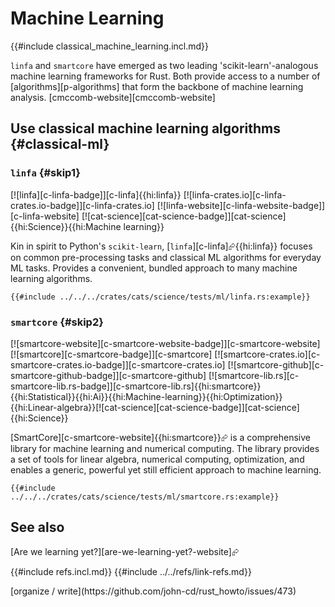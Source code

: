 # Machine Learning

{{#include classical_machine_learning.incl.md}}

`linfa` and `smartcore` have emerged as two leading 'scikit-learn'-analogous machine learning frameworks for Rust. Both provide access to a number of [algorithms][p-algorithms] that form the backbone of machine learning analysis. [cmccomb-website][cmccomb-website]

## Use classical machine learning algorithms {#classical-ml}

### `linfa` {#skip1}

[![linfa][c-linfa-badge]][c-linfa]{{hi:linfa}} [![linfa-crates.io][c-linfa-crates.io-badge]][c-linfa-crates.io] [![linfa-website][c-linfa-website-badge]][c-linfa-website] [![cat-science][cat-science-badge]][cat-science]{{hi:Science}}{{hi:Machine learning}}

Kin in spirit to Python's `scikit-learn`, [`linfa`][c-linfa]⮳{{hi:linfa}} focuses on common pre-processing tasks and classical ML algorithms for everyday ML tasks. Provides a convenient, bundled approach to many machine learning algorithms.

```rust,editable
{{#include ../../../crates/cats/science/tests/ml/linfa.rs:example}}
```

### `smartcore` {#skip2}

[![smartcore-website][c-smartcore-website-badge]][c-smartcore-website] [![smartcore][c-smartcore-badge]][c-smartcore] [![smartcore-crates.io][c-smartcore-crates.io-badge]][c-smartcore-crates.io] [![smartcore-github][c-smartcore-github-badge]][c-smartcore-github] [![smartcore-lib.rs][c-smartcore-lib.rs-badge]][c-smartcore-lib.rs]{{hi:smartcore}}{{hi:Statistical}}{{hi:Ai}}{{hi:Machine-learning}}{{hi:Optimization}}{{hi:Linear-algebra}}[![cat-science][cat-science-badge]][cat-science]{{hi:Science}}

[SmartCore][c-smartcore-website]{{hi:smartcore}}⮳ is a comprehensive library for machine learning and numerical computing. The library provides a set of tools for linear algebra, numerical computing, optimization, and enables a generic, powerful yet still efficient approach to machine learning.

```rust,editable
{{#include ../../../crates/cats/science/tests/ml/smartcore.rs:example}}
```

## See also

[Are we learning yet?][are-we-learning-yet?-website]⮳

{{#include refs.incl.md}}
{{#include ../../refs/link-refs.md}}

<div class="hidden">
[organize / write](https://github.com/john-cd/rust_howto/issues/473)
</div>
